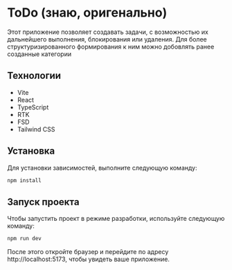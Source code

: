 # ToDo (знаю, оригенально)

Этот приложение позволяет создавать задачи, с возможностью их дальнейшего выполнения, блокирования или удаления. Для более структуризированного формирования к ним можно добовлять ранее созданные категории

## Технологии

- Vite
- React
- TypeScript
- RTK
- FSD
- Tailwind CSS

## Установка

Для установки зависимостей, выполните следующую команду:

```bash
npm install
```

## Запуск проекта

Чтобы запустить проект в режиме разработки, используйте следующую команду:

```bash
npm run dev
```

После этого откройте браузер и перейдите по адресу http://localhost:5173, чтобы увидеть ваше приложение.
